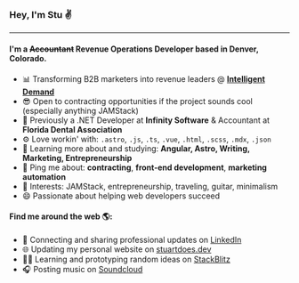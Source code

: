 ### Hey, I'm Stu ✌️

---

#### I'm a ~~Accountant~~ Revenue Operations Developer based in Denver, Colorado.</h4>

- 📊 Transforming B2B marketers into revenue leaders @ [**Intelligent Demand**](https://intelligentdemand.com)
- 😎 Open to contracting opportunities if the project sounds cool (especially anything JAMStack)
- 🏢 Previously a .NET Developer at **Infinity Software** & Accountant at **Florida Dental Association**
- ⚙️ Love workin' with: `.astro`, `.js`, `.ts`, `.vue`, `.html`, `.scss`, `.mdx`, `.json`
- 🌱 Learning more about and studying: **Angular, Astro, Writing, Marketing, Entrepreneurship**
- 💬 Ping me about: **contracting**, **front-end development**, **marketing automation**
- 💙 Interests: JAMStack, entrepreneurship, traveling, guitar, minimalism
- 😄 Passionate about helping web developers succeed

#### Find me around the web 🌎:

- 💼 Connecting and sharing professional updates on [LinkedIn](https://linkedin.com/in/stuartpbw/)
- 🌐 Updating my personal website on [stuartdoes.dev](https://stuartdoes.dev/)
- 🧑‍💻 Learning and prototyping random ideas on [StackBlitz](https://stackblitz.com/@stuartpbw/)
- 🎧 Posting music on [Soundcloud](https://soundcloud.com/blanton-deeps/)
